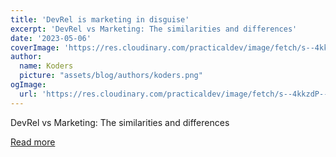 ```yaml
---
title: 'DevRel is marketing in disguise'
excerpt: 'DevRel vs Marketing: The similarities and differences'
date: '2023-05-06'
coverImage: 'https://res.cloudinary.com/practicaldev/image/fetch/s--4kkzdP----/c_imagga_scale,f_auto,fl_progressive,h_420,q_auto,w_1000/https://dev-to-uploads.s3.amazonaws.com/uploads/articles/74h1b6sw6sa6x6h8dn0m.PNG'
author:
  name: Koders
  picture: "assets/blog/authors/koders.png"
ogImage:
  url: 'https://res.cloudinary.com/practicaldev/image/fetch/s--4kkzdP----/c_imagga_scale,f_auto,fl_progressive,h_420,q_auto,w_1000/https://dev-to-uploads.s3.amazonaws.com/uploads/articles/74h1b6sw6sa6x6h8dn0m.PNG'
---
```


DevRel vs Marketing: The similarities and differences

[Read more](https://dev.to/codingnninja/devrel-is-marketing-in-disguise-o07)
